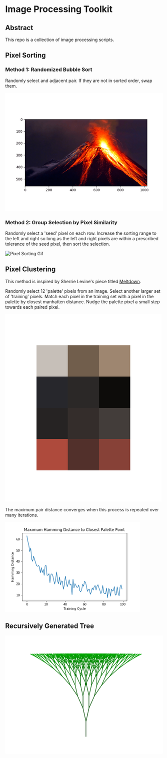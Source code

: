 # Image Processing Toolkit

## Abstract

This repo is a collection of image processing scripts.

## Pixel Sorting

### Method 1: Randomized Bubble Sort

Randomly select and adjacent pair. If they are not in sorted order, swap them.

![Pixel Sorting Gif](/PixelSorting/Show/BubbleSort.gif?)

### Method 2: Group Selection by Pixel Similarity

Randomly select a 'seed' pixel on each row. Increase the sorting range to the left and right so long as the left and right pixels are within a prescribed tolerance of the seed pixel, then sort the selection.

![Pixel Sorting Gif](/PixelSorting/Show/SelectSort.gif?)

## Pixel Clustering

This method is inspired by Sherrie Levine's piece titled [Meltdown](https://www.moma.org/collection/works/65711).

Randomly select 12 'palette' pixels from an image. Select another larger set of 'training' pixels. Match each pixel in the training set with a pixel in the palette by closest manhatten distance. Nudge the palette pixel a small step towards each paired pixel.

![Pixel Clustering Image](/PixelClustering/Show/PixelClustering.png)

The maximum pair distance converges when this process is repeated over many iterations.

![Cluster Convergence](/PixelClustering/Show/ClusterConvergence.png)

## Recursively Generated Tree

![Recursive Tree](/RecursiveTree/Show/RecursiveTree.gif)
